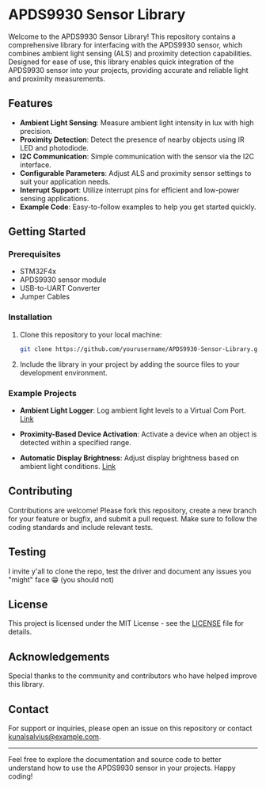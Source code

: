 # APDS9930 Sensor Library

Welcome to the APDS9930 Sensor Library! This repository contains a comprehensive library for interfacing with the APDS9930 sensor, which combines ambient light sensing (ALS) and proximity detection capabilities. Designed for ease of use, this library enables quick integration of the APDS9930 sensor into your projects, providing accurate and reliable light and proximity measurements.

## Features

- **Ambient Light Sensing**: Measure ambient light intensity in lux with high precision.
- **Proximity Detection**: Detect the presence of nearby objects using IR LED and photodiode.
- **I2C Communication**: Simple communication with the sensor via the I2C interface.
- **Configurable Parameters**: Adjust ALS and proximity sensor settings to suit your application needs.
- **Interrupt Support**: Utilize interrupt pins for efficient and low-power sensing applications.
- **Example Code**: Easy-to-follow examples to help you get started quickly.


## Getting Started

### Prerequisites

- STM32F4x
- APDS9930 sensor module
- USB-to-UART Converter
- Jumper Cables

### Installation

1. Clone this repository to your local machine:
    ```bash
    git clone https://github.com/yourusername/APDS9930-Sensor-Library.git
    ```
2. Include the library in your project by adding the source files to your development environment.

### Example Projects

- **Ambient Light Logger**: Log ambient light levels to a Virtual Com Port. [Link](Example/Ambient%20Light%20Logger/) 

- **Proximity-Based Device Activation**: Activate a device when an object is detected within a specified range.

- **Automatic Display Brightness**: Adjust display brightness based on ambient light conditions. [Link](Example/Automatic%20Display%20Brightness/)

## Contributing

Contributions are welcome! Please fork this repository, create a new branch for your feature or bugfix, and submit a pull request. Make sure to follow the coding standards and include relevant tests.

## Testing

I invite y'all to clone the repo, test the driver and document any issues you "might" face 😁 (you should not)

## License

This project is licensed under the MIT License - see the [LICENSE](LICENSE.txt) file for details.

## Acknowledgements

Special thanks to the community and contributors who have helped improve this library.

## Contact

For support or inquiries, please open an issue on this repository or contact [kunalsalvius@example.com](mailto:kunalsalvius.email@example.com).

---

Feel free to explore the documentation and source code to better understand how to use the APDS9930 sensor in your projects. Happy coding!
